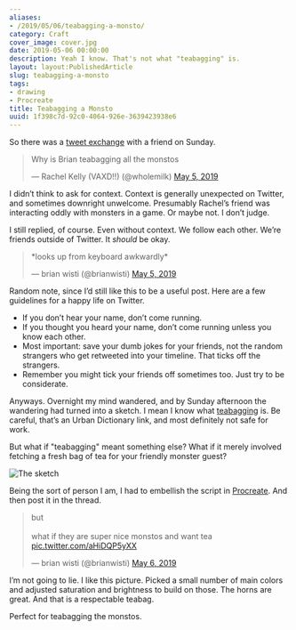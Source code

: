 ```yaml
---
aliases:
- /2019/05/06/teabagging-a-monsto/
category: Craft
cover_image: cover.jpg
date: 2019-05-06 00:00:00
description: Yeah I know. That's not what "teabagging" is.
layout: layout:PublishedArticle
slug: teabagging-a-monsto
tags:
- drawing
- Procreate
title: Teabagging a Monsto
uuid: 1f398c7d-92c0-4064-926e-3639423938e6
---
```


So there was a [tweet
exchange](https://twitter.com/wholemilk/status/1124911645786959872) with
a friend on Sunday.


<blockquote class="twitter-tweet">
  <p lang="en" dir="ltr">
    Why is Brian teabagging all the monstos
  </p>
  &mdash; Rachel Kelly (VAXD!!) (@wholemilk)
  <a href="https://twitter.com/wholemilk/status/1124911645786959872?ref_src=twsrc%5Etfw">May 5, 2019</a>
</blockquote>
<script async src="https://platform.twitter.com/widgets.js" charset="utf-8"></script>

I didn’t think to ask for context. Context is generally unexpected on
Twitter, and sometimes downright unwelcome. Presumably Rachel’s friend
was interacting oddly with monsters in a game. Or maybe not. I don’t
judge.

I still replied, of course. Even without context. We follow each other.
We’re friends outside of Twitter. It *should* be okay.

<blockquote class="twitter-tweet">
  <p lang="en" dir="ltr">
    *looks up from keyboard awkwardly*
  </p>
  &mdash; brian wisti (@brianwisti)
  <a href="https://twitter.com/brianwisti/status/1124916630113284096?ref_src=twsrc%5Etfw">May 5, 2019</a>
</blockquote>
<script async src="https://platform.twitter.com/widgets.js" charset="utf-8"></script>

Random note, since I’d still like this to be a useful post. Here are a
few guidelines for a happy life on Twitter.

- If you don’t hear your name, don’t come running.
- If you thought you heard your name, don’t come running unless you
  know each other.
- Most important: save your dumb jokes for your friends, not the
  random strangers who get retweeted into your timeline. That ticks
  off the strangers.
- Remember you might tick your friends off sometimes too. Just try to
  be considerate.

Anyways. Overnight my mind wandered, and by Sunday afternoon the
wandering had turned into a sketch. I mean I know what
[teabagging](https://www.urbandictionary.com/define.php?term=teabagging)
is. Be careful, that’s an Urban Dictionary link, and most definitely not
safe for work.

But what if "teabagging" meant something else? What if it merely
involved fetching a fresh bag of tea for your friendly monster guest?

![The sketch](sketch.jpg)

Being the sort of person I am, I had to embellish the script in
[Procreate](https://procreate.art). And then post it in the thread.

<blockquote class="twitter-tweet">
  <p lang="en" dir="ltr">
    but <br /><br />
    what if they are super nice monstos and want tea
    <a href="https://t.co/aHiDQP5yXX">pic.twitter.com/aHiDQP5yXX</a>
  </p>
  &mdash; brian wisti (@brianwisti)
  <a href="https://twitter.com/brianwisti/status/1125248834878095361?ref_src=twsrc%5Etfw">May 6, 2019</a>
  </blockquote>
  <script async src="https://platform.twitter.com/widgets.js" charset="utf-8"></script>

I’m not going to lie. I like this picture. Picked a small number of main
colors and adjusted saturation and brightness to build on those. The
horns are great. And that is a respectable teabag.

Perfect for teabagging the monstos.